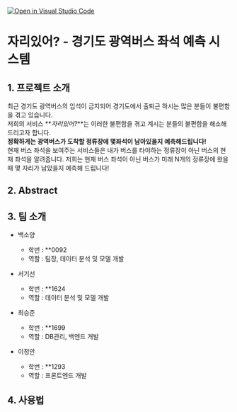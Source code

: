 [![Open in Visual Studio Code](https://classroom.github.com/assets/open-in-vscode-c66648af7eb3fe8bc4f294546bfd86ef473780cde1dea487d3c4ff354943c9ae.svg)](https://classroom.github.com/online_ide?assignment_repo_id=10029066&assignment_repo_type=AssignmentRepo)

# 자리있어? - 경기도 광역버스 좌석 예측 시스템

## 1. 프로젝트 소개
   
최근 경기도 광역버스의 입석이 금지되어 경기도에서 출퇴근 하시는 많은 분들이 불편함을 겪고 있습니다.    
저희의 서비스 **_자리있어?_**는 이러한 불편함을 겪고 계시는 분들의 불편함을 해소해드리고자 합니다.    
**정확하게는 광역버스가 도착할 정류장에 몇좌석이 남아있을지 예측해드립니다!**    
현재 버스 좌석을 보여주는 서비스들은 내가 버스를 타야하는 정류장이 아닌 버스의 현재 좌석을 알려줍니다. 저희는 현재 버스 좌석이 아닌 버스가 미래 N개의 정류장에 왔을 때 몇 자리가 남았을지 예측해 드립니다!
    
    
## 2. Abstract
    
    
## 3. 팀 소개
    
- 백소양 
  - 학번 : **0092
  - 역할 : 팀장, 데이터 분석 및 모델 개발
    
- 서기선
  - 학번 : **1624
  - 역할 : 데이터 분석 및 모델 개발
    
- 최승준
  - 학번 : **1699
  - 역할 : DB관리, 백엔드 개발
    
- 이정안
  - 학번 : **1293
  - 역할 : 프론트엔드 개발
    
    
## 4. 사용법
